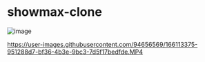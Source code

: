 # showmax-clone
![image](https://user-images.githubusercontent.com/94656569/166112005-3a4abea2-889f-431e-9aa7-626a62e90776.png)

https://user-images.githubusercontent.com/94656569/166113375-951288d7-bf36-4b3e-9bc3-7d5f17bedfde.MP4

